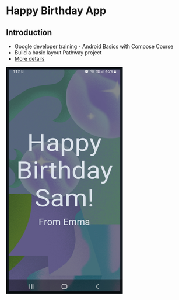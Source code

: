 
# Happy Birthday App

## Introduction
- Google developer training - Android Basics with Compose Course
- Build a basic layout Pathway project
- [More details](https://github.com/google-developer-training/basic-android-kotlin-compose-birthday-card-app)



<p align="left">  <img src="https://github.com/Sajeewamalith/Happy_Birthday/blob/master/Screenshot_20241219-111823_Happy%20Birthday.jpg"  width="320" height="620"/> </p>
